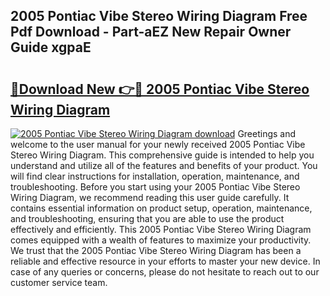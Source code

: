 ## 2005 Pontiac Vibe Stereo Wiring Diagram Free Pdf Download - Part-aEZ New Repair Owner Guide xgpaE

# <h2><a href="http://dfrz4l.blite.top/?on=2005+Pontiac+Vibe+Stereo+Wiring+Diagram">🔗Download New 👉🔴 2005 Pontiac Vibe Stereo Wiring Diagram</a></h2>

[![2005 Pontiac Vibe Stereo Wiring Diagram download](https://i.imgur.com/lujVjoI.png)](http://dfrz4l.blite.top/?on=2005+Pontiac+Vibe+Stereo+Wiring+Diagram)
Greetings and welcome to the user manual for your newly received 2005 Pontiac Vibe Stereo Wiring Diagram. This comprehensive guide is intended to help you understand and utilize all of the features and benefits of your product. You will find clear instructions for installation, operation, maintenance, and troubleshooting. Before you start using your 2005 Pontiac Vibe Stereo Wiring Diagram, we recommend reading this user guide carefully. It contains essential information on product setup, operation, maintenance, and troubleshooting, ensuring that you are able to use the product effectively and efficiently. This 2005 Pontiac Vibe Stereo Wiring Diagram comes equipped with a wealth of features to maximize your productivity. We trust that the 2005 Pontiac Vibe Stereo Wiring Diagram has been a reliable and effective resource in your efforts to master your new device. In case of any queries or concerns, please do not hesitate to reach out to our customer service team.
